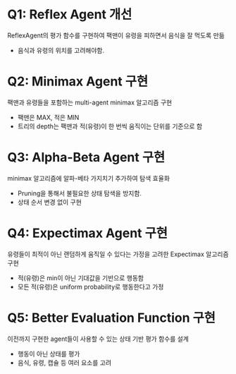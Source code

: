 # Q1: Reflex Agent 개선
ReflexAgent의 평가 함수를 구현하여 팩맨이 유령을 피하면서 음식을 잘 먹도록 만듦

- 음식과 유령의 위치를 고려해야함.

# Q2: Minimax Agent 구현
팩맨과 유령들을 포함하는 multi-agent minimax 알고리즘 구현

- 팩맨은 MAX, 적은 MIN
- 트리의 depth는 팩맨과 적(유령)이 한 번씩 움직이는 단위를 기준으로 함

# Q3: Alpha-Beta Agent 구현
minimax 알고리즘에 알파-베타 가지치기 추가하여 탐색 효율화

- Pruning을 통해서 불필요한 상태 탐색을 방지함.
- 상태 순서 변경 없이 구현

# Q4: Expectimax Agent 구현
유령들이 최적이 아닌 랜덤하게 움직일 수 있다는 가정을 고려한 Expectimax 알고리즘 구현

- 적(유령)은 min이 아닌 기대값을 기반으로 행동함
- 모든 적(유령)은 uniform probability로 행동한다고 가정

# Q5: Better Evaluation Function 구현
이전까지 구현한 agent들이 사용할 수 있는 상태 기반 평가 함수를 설계

- 행동이 아닌 상태를 평가
- 음식, 유령, 캡슐 등 여러 요소를 고려
